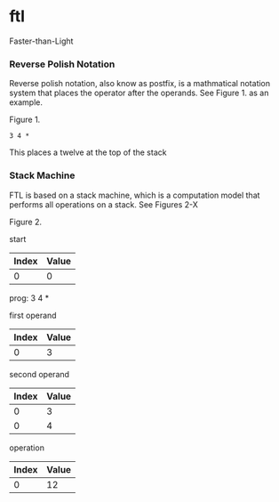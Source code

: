 # ftl
Faster-than-Light

### Reverse Polish Notation
Reverse polish notation, also know as postfix, is a mathmatical notation system that places the operator after the operands. See Figure 1. as an example.

Figure 1.
```
3 4 *
```
This places a twelve at the top of the stack

### Stack Machine
FTL is based on a stack machine, which is a computation model that performs all operations on a stack. See Figures 2-X

  Figure 2.

  start

  | Index | Value |
  | - | - |
  | 0 | 0 |

  prog: 3 4 *

  first operand

  | Index | Value |
  | - | - |
  | 0 | 3 |

  second operand

  | Index | Value |
  | - | - |
  | 0 | 3 |
  | 0 | 4 |

  operation

  | Index | Value |
  | - | - |
  | 0 | 12 |
